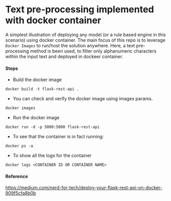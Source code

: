 # Text pre-processing implemented with docker container
A simplest illustration of deploying any model (or a rule based engine in this scenario) using docker container. The main focus of this repo is to leverage ``Docker Images`` to run/host the solution anywhere. Here, a text pre-processing method is been used, to filter only alphanumeric characters within the input text and deployed in dockeer container. 

#### Steps 
 - Build the docker image
 ```buildoutcfg
docker build -t flask-rest-api .
```
 - You can check and verify the docker image using images params.
```buildoutcfg
docker images
```
 - Run the docker image
```buildoutcfg
docker run -d -p 5000:5000 flask-rest-api
```
 - To see that the container is in fact running:
```buildoutcfg
docker ps -a
```
 - To show all the logs for the container 
```buildoutcfg
docker logs <CONTAINER ID OR CONTAINER NAME>
```
#### Reference
https://medium.com/nerd-for-tech/deploy-your-flask-rest-api-on-docker-909f5cfa8b0b

